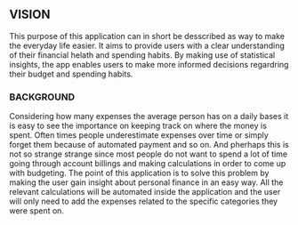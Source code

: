 ## VISION
This purpose of this application can in short be desscribed as way to make the everyday life easier. It aims to provide users with a clear understanding of their financial helath and spending habits. By making use of statistical insights, the app enables users to make more informed decisions regardring their budget and spending habits.

### BACKGROUND
Considering how many expenses the average person has on a daily bases it is easy to see the importance on keeping track on where the money is spent. Often times people underestimate expenses over time or simply forget them because of automated payment and so on. And pherhaps this is not so strange strange since most people do not want to spend a lot of time going through account billings and making calculations in order to come up with budgeting. The point of this application is to solve this problem by making the user gain insight about personal finance in an easy way. All the relevant calculations will be automated inside the application and the user will only need to add the expenses related to the specific categories they were spent on.  
